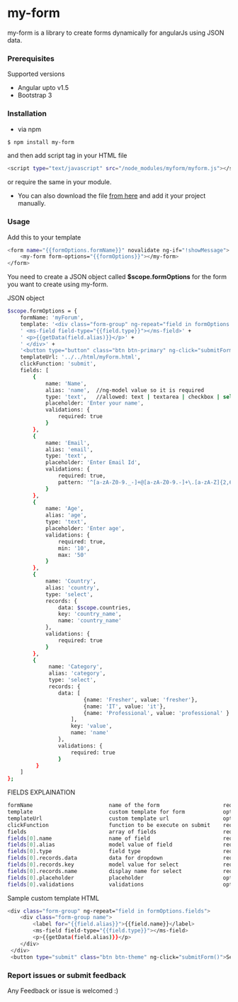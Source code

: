 # my-form
my-form is a library to create forms dynamically for angularJs using JSON data.

### Prerequisites
Supported versions
- Angular upto v1.5
- Bootstrap 3

### Installation

- via npm

```sh
$ npm install my-form
```

and then add script tag in your HTML file

```sh
<script type="text/javascript" src="/node_modules/myform/myform.js"></script>
```
or require the same in your module.

- You can also download the file [from here](https://www.google.com) and add it your project manually.

### Usage

Add this to your template
```sh
<form name="{{formOptions.formName}}" novalidate ng-if="!showMessage">
    <my-form form-options="{{formOptions}}"></my-form>
</form>
```

You need to create a JSON object called **$scope.formOptions** for the form you want to create using my-form.

JSON object
```sh
$scope.formOptions = {
    formName: 'myForum',
    template: '<div class="form-group" ng-repeat="field in formOptions.fields">' +
    ' <ms-field field-type="{{field.type}}"></ms-field>' +
    ' <p>{{getData(field.alias)}}</p>' +
    ' </div>' +
    '<button type="button" class="btn btn-primary" ng-click="submitForm()">Submit </button>',
    templateUrl: '../../html/myForm.html',
    clickFunction: 'submit',
    fields: [
        {
            name: 'Name',
            alias: 'name',  //ng-model value so it is required
            type: 'text',   //allowed: text | textarea | checkbox | select
            placeholder: 'Enter your name',
            validations: {
                required: true
            }
        },
        {
            name: 'Email',
            alias: 'email',
            type: 'text',
            placeholder: 'Enter Email Id',
            validations: {
                required: true,
                pattern: '^[a-zA-Z0-9._-]+@[a-zA-Z0-9.-]+\.[a-zA-Z]{2,6}$'
            }
        },
        {
            name: 'Age',
            alias: 'age',
            type: 'text',
            placeholder: 'Enter age',
            validations: {
                required: true,
                min: '10',
                max: '50'
            }
        },
        {
            name: 'Country',
            alias: 'country',
            type: 'select',
            records: {
                data: $scope.countries,
                key: 'country_name',
                name: 'country_name'
            },
            validations: {
                required: true
            }
        },
        {
             name: 'Category',
             alias: 'category',
             type: 'select',
             records: {
                data: [
                        {name: 'Fresher', value: 'fresher'}, 
                        {name: 'IT', value: 'it'}, 
                        {name: 'Professional', value: 'professional' }
                    ],
                    key: 'value',
                    name: 'name'
                },
                validations: {
                    required: true
                }
         }
    ]
};
```
FIELDS EXPLAINATION

```sh
formName                        name of the form                    required
template                        custom template for form            optional
templateUrl                     custom template url                 optional
clickFunction                   function to be execute on submit    required
fields                          array of fields                     required
fields[0].name                  name of field                       required
fields[0].alias                 model value of field                required
fields[0].type                  field type                          required (text, textarea, checkbox, select)               
fields[0].records.data          data for dropdown                   required if type is select                                 
fields[0].records.key           model value for select              required
fields[0].records.name          display name for select             required
fields[0].placeholder           placeholder                         optional
fields[0].validations           validations                         optional (required, pattern, min, max)                      
```

Sample custom template HTML 

```sh
<div class="form-group" ng-repeat="field in formOptions.fields">
    <div class="form-group name">
        <label for="{{field.alias}}">{{field.name}}</label>
        <ms-field field-type="{{field.type}}"></ms-field>
        <p>{{getData(field.alias)}}</p>
    </div>
 </div>
 <button type="submit" class="btn btn-theme" ng-click="submitForm()">Send message</button>
 ```

### Report issues or submit feedback
Any Feedback or issue is welcomed :)
